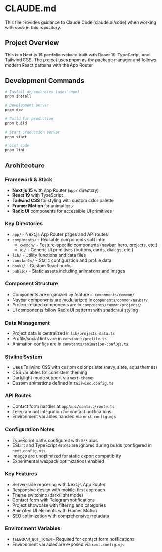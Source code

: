 # CLAUDE.md

This file provides guidance to Claude Code (claude.ai/code) when working with code in this repository.

## Project Overview

This is a Next.js 15 portfolio website built with React 19, TypeScript, and Tailwind CSS. The project uses pnpm as the package manager and follows modern React patterns with the App Router.

## Development Commands

```bash
# Install dependencies (uses pnpm)
pnpm install

# Development server
pnpm dev

# Build for production
pnpm build

# Start production server
pnpm start

# Lint code
pnpm lint
```

## Architecture

### Framework & Stack
- **Next.js 15** with App Router (`app/` directory)
- **React 19** with TypeScript
- **Tailwind CSS** for styling with custom color palette
- **Framer Motion** for animations
- **Radix UI** components for accessible UI primitives

### Key Directories
- `app/` - Next.js App Router pages and API routes
- `components/` - Reusable components split into:
  - `common/` - Feature-specific components (navbar, hero, projects, etc.)
  - `ui/` - Generic UI primitives (buttons, cards, dialogs, etc.)
- `lib/` - Utility functions and data files
- `constants/` - Static configuration and profile data
- `hooks/` - Custom React hooks
- `public/` - Static assets including animations and images

### Component Structure
- Components are organized by feature in `components/common/`
- Navbar components are modularized in `components/common/navbar/`
- Project-related components are in `components/common/projects/`
- UI components follow Radix UI patterns with shadcn/ui styling

### Data Management
- Project data is centralized in `lib/projects-data.ts`
- Profile/social links are in `constants/profile.ts`
- Animation configs are in `constants/animation-configs.ts`

### Styling System
- Uses Tailwind CSS with custom color palette (navy, slate, aqua themes)
- CSS variables for consistent theming
- Dark/light mode support via `next-themes`
- Custom animations defined in `tailwind.config.ts`

### API Routes
- Contact form handler at `app/api/contact/route.ts`
- Telegram bot integration for contact notifications
- Environment variables handled via `next.config.mjs`

### Configuration Notes
- TypeScript paths configured with `@/*` alias
- ESLint and TypeScript errors are ignored during builds (configured in `next.config.mjs`)
- Images are unoptimized for static export compatibility
- Experimental webpack optimizations enabled

### Key Features
- Server-side rendering with Next.js App Router
- Responsive design with mobile-first approach
- Theme switching (dark/light mode)
- Contact form with Telegram notifications
- Project showcase with filtering and categories
- Animated UI elements with Framer Motion
- SEO optimization with comprehensive metadata

### Environment Variables
- `TELEGRAM_BOT_TOKEN` - Required for contact form notifications
- Environment variables are exposed via `next.config.mjs`